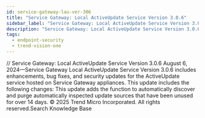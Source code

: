 ```yaml
---
id: service-gateway-lau-ver-306
title: "Service Gateway: Local ActiveUpdate Service Version 3.0.6"
sidebar_label: "Service Gateway: Local ActiveUpdate Service Version 3.0.6"
description: "Service Gateway: Local ActiveUpdate Service Version 3.0.6"
tags:
  - endpoint-security
  - trend-vision-one
---
```


/*<![CDATA[*/ $('#title').html($('meta[name=map-description]').attr('content')); /*]]>*/ Service Gateway: Local ActiveUpdate Service Version 3.0.6 August 6, 2024—Service Gateway Local ActiveUpdate Service Version 3.0.6 includes enhancements, bug fixes, and security updates for the ActiveUpdate service hosted on Service Gateway appliances. This update includes the following changes: This update adds the function to automatically discover and purge automatically inspected update sources that have been unused for over 14 days. © 2025 Trend Micro Incorporated. All rights reserved.Search Knowledge Base